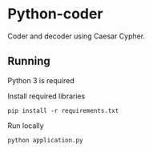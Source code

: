 # Python-coder

Coder and decoder using Caesar Cypher.

## Running

Python 3 is required

Install required libraries

    pip install -r requirements.txt

Run locally

    python application.py
